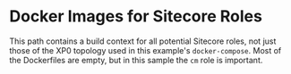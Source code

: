 # Docker Images for Sitecore Roles

This path contains a build context for all potential Sitecore roles,
not just those of the XP0 topology used in this example's `docker-compose`.
Most of the Dockerfiles are empty, but in this sample the `cm`
role is important.